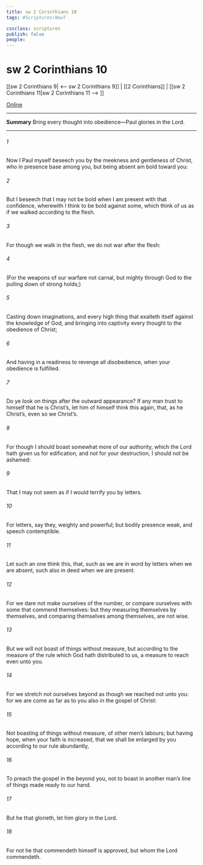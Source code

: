 ```yaml
---
title: sw 2 Corinthians 10
tags: #Scriptures\NewT

cssclass: scriptures
publish: false
people:
---
```


# sw 2 Corinthians 10
[[sw 2 Corinthians 9| <-- sw 2 Corinthians 9]] | [[2 Corinthians]] | [[sw 2 Corinthians 11|sw 2 Corinthians 11 --> ]]

[Online](https://churchofjesuschrist.org/study/scriptures/nt/2-cor/10?lang=eng)

---
__Summary__
Bring every thought into obedience—Paul glories in the Lord.

---
###### 1 
Now I Paul myself beseech you by the meekness and gentleness of Christ, who in presence  base among you, but being absent am bold toward you:

###### 2 
But I beseech  that I may not be bold when I am present with that confidence, wherewith I think to be bold against some, which think of us as if we walked according to the flesh.

###### 3 
For though we walk in the flesh, we do not war after the flesh:

###### 4 
(For the weapons of our warfare  not carnal, but mighty through God to the pulling down of strong holds;)

###### 5 
Casting down imaginations, and every high thing that exalteth itself against the knowledge of God, and bringing into captivity every thought to the obedience of Christ;

###### 6 
And having in a readiness to revenge all disobedience, when your obedience is fulfilled.

###### 7 
Do ye look on things after the outward appearance? If any man trust to himself that he is Christ’s, let him of himself think this again, that, as he  Christ’s, even so  we Christ’s.

###### 8 
For though I should boast somewhat more of our authority, which the Lord hath given us for edification, and not for your destruction, I should not be ashamed:

###### 9 
That I may not seem as if I would terrify you by letters.

###### 10 
For  letters, say they,  weighty and powerful; but  bodily presence  weak, and  speech contemptible.

###### 11 
Let such an one think this, that, such as we are in word by letters when we are absent, such  also in deed when we are present.

###### 12 
For we dare not make ourselves of the number, or compare ourselves with some that commend themselves: but they measuring themselves by themselves, and comparing themselves among themselves, are not wise.

###### 13 
But we will not boast of things without  measure, but according to the measure of the rule which God hath distributed to us, a measure to reach even unto you.

###### 14 
For we stretch not ourselves beyond  as though we reached not unto you: for we are come as far as to you also in  the gospel of Christ:

###### 15 
Not boasting of things without  measure,  of other men’s labours; but having hope, when your faith is increased, that we shall be enlarged by you according to our rule abundantly,

###### 16 
To preach the gospel in the  beyond you,  not to boast in another man’s line of things made ready to our hand.

###### 17 
But he that glorieth, let him glory in the Lord.

###### 18 
For not he that commendeth himself is approved, but whom the Lord commendeth.

